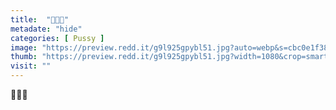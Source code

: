 ```yaml
---
title:  "🤤🙌🏻"
metadate: "hide"
categories: [ Pussy ]
image: "https://preview.redd.it/g9l925gpybl51.jpg?auto=webp&s=cbc0e1f38ffad4995c9f8788bff9fa70f22b7095"
thumb: "https://preview.redd.it/g9l925gpybl51.jpg?width=1080&crop=smart&auto=webp&s=3e1c2e01d8065bfb7cd4e4de8151ef51d9a0bb55"
visit: ""
---
```

🤤🙌🏻
